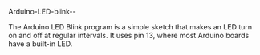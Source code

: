 Arduino-LED-blink--

The Arduino LED Blink program is a simple sketch that makes an LED turn on and off at regular intervals. It uses pin 13, where most Arduino boards have a built-in LED.  



